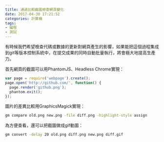 ```yaml
---
title: 通過比較截圖檢查網頁變化
date: 2017-04-30 17:21:52
categories: 計算機
tags:
- 編程
- 測試
---
```


有時候我們希望檢查代碼或數據的更新對網頁產生的影響，如果能把這個過程集成到git等版本控制系統中，在提交成果的同時自動批量執行，將會極大地提高生產力。

首先網頁的截圖可以用PhantomJS、Headless Chrome實現：

```javascript
var page = require('webpage').create();
page.open('http://github.com/', function() {
  page.render('github.png');
  phantom.exit();
});
```

圖片的差異比較用GraphicsMagick實現：

```bash
gm compare old.png new.png -file diff.png -highlight-style assign
```

為方便查看，還可以把截圖做成gif動圖：

```bash
gm convert -delay 20 old.png diff.png new.png diff.gif
```

